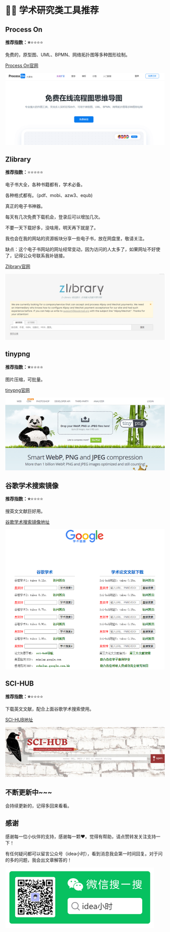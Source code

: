 # :man_student: 学术研究类工具推荐

## Process On

**推荐指数：:star:**:star::star::star::star:

免费的，原型图、UML、BPMN、网络拓扑图等多种图形绘制。

[Process On官网](https://www.processon.com/)

![dribbble](../.vuepress/public/images/processon.png)



## Zlibrary

**推荐指数：**:star::star::star::star::star:

电子书大全，各种书籍都有，学术必备。

各种格式都有。（pdf、mobi、azw3、equb)

真正的电子书神器。

每天有几次免费下载机会，登录后可以增加几次。

不要一天下载好多，没啥用，明天再下就是了。

我也会在我的网站的资源板块分享一些电子书，放在网盘里，敬请关注。

缺点：这个电子书网站的网址经常变动，因为访问的人太多了，如果网址不好使了，记得公众号联系我补链接。

[Zlibrary官网](https://zh.usa1lib.org/)

![zlibrary](../.vuepress/public/images/zlibrary.png)





## tinypng

**推荐指数：:star:**:star::star::star::star:

图片压缩，可批量。

[tinypng官网](https://tinypng.com/)

![dribbble](../.vuepress/public/images/tinypng.png)





## 谷歌学术搜索镜像

**推荐指数：:star:**:star::star::star::star:

搜英文文献巨好用。

[谷歌学术搜索镜像地址](http://scholar.scqylaw.com/)

![googlestudy](../.vuepress/public/images/googlestudy.png)



## SCI-HUB

**推荐指数：:star:**:star::star::star::star:

下载英文文献，配合上面谷歌学术搜索使用。

[SCI-HUB地址](https://sci-hub.yncjkj.com/)

![googlestudy](../.vuepress/public/images/SCIHUB.png)







## 不断更新中~~~

会持续更新的，记得多回来看看。



## 感谢

感谢每一位小伙伴的支持，感谢每一颗❤️。觉得有帮助，请点赞转发关注支持一下！

有任何疑问都可以留言公众号（idea小时），看到消息我会第一时间回复。对于问的多的问题，我会出文章解答的！

![qrcode](../.vuepress/public/images/qrcode.png)



